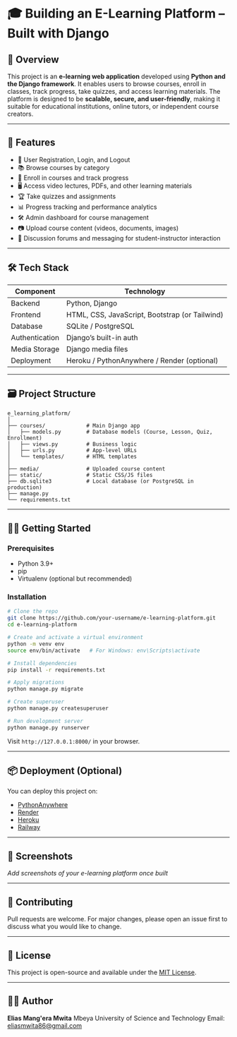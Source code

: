 # 🎓 Building an E-Learning Platform – Built with Django

## 📖 Overview

This project is an **e-learning web application** developed using **Python and the Django framework**. It enables users to browse courses, enroll in classes, track progress, take quizzes, and access learning materials. The platform is designed to be **scalable, secure, and user-friendly**, making it suitable for educational institutions, online tutors, or independent course creators.

---

## 🚀 Features

* 🔐 User Registration, Login, and Logout
* 📚 Browse courses by category
* 📝 Enroll in courses and track progress
* 🖥 Access video lectures, PDFs, and other learning materials
* 🏆 Take quizzes and assignments
* 📊 Progress tracking and performance analytics
* 🛠 Admin dashboard for course management
* 📷 Upload course content (videos, documents, images)
* 💬 Discussion forums and messaging for student-instructor interaction

---

## 🛠 Tech Stack

| Component      | Technology                                     |
| -------------- | ---------------------------------------------- |
| Backend        | Python, Django                                 |
| Frontend       | HTML, CSS, JavaScript, Bootstrap (or Tailwind) |
| Database       | SQLite / PostgreSQL                            |
| Authentication | Django’s built-in auth                         |
| Media Storage  | Django media files                             |
| Deployment     | Heroku / PythonAnywhere / Render (optional)    |

---

## 🗃 Project Structure

```
e_learning_platform/
│
├── courses/             # Main Django app
│   ├── models.py        # Database models (Course, Lesson, Quiz, Enrollment)
│   ├── views.py         # Business logic
│   ├── urls.py          # App-level URLs
│   └── templates/       # HTML templates
│
├── media/               # Uploaded course content
├── static/              # Static CSS/JS files
├── db.sqlite3           # Local database (or PostgreSQL in production)
├── manage.py
└── requirements.txt
```

---

## 🧑‍💻 Getting Started

### Prerequisites

* Python 3.9+
* pip
* Virtualenv (optional but recommended)

### Installation

```bash
# Clone the repo
git clone https://github.com/your-username/e-learning-platform.git
cd e-learning-platform

# Create and activate a virtual environment
python -m venv env
source env/bin/activate   # For Windows: env\Scripts\activate

# Install dependencies
pip install -r requirements.txt

# Apply migrations
python manage.py migrate

# Create superuser
python manage.py createsuperuser

# Run development server
python manage.py runserver
```

Visit `http://127.0.0.1:8000/` in your browser.

---

## 📦 Deployment (Optional)

You can deploy this project on:

* [PythonAnywhere](https://www.pythonanywhere.com/)
* [Render](https://render.com/)
* [Heroku](https://www.heroku.com/)
* [Railway](https://railway.app/)

---

## 📸 Screenshots

*Add screenshots of your e-learning platform once built*

---

## 🤝 Contributing

Pull requests are welcome. For major changes, please open an issue first to discuss what you would like to change.

---

## 📄 License

This project is open-source and available under the [MIT License](LICENSE).

---

## 👨‍💻 Author

**Elias Mang'era Mwita**
Mbeya University of Science and Technology
Email: [eliasmwita86@gmail.com](mailto:eliasmwita86@gmail.com)


